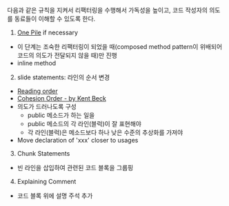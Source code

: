 다음과 같은 규칙을 지켜서 리팩터링을 수행해서 가독성을 높이고, 코드 작성자의
의도를 동료들이 이해할 수 있도록 한다.

1. [One Pile](https://tidyfirst.substack.com/p/tidying-one-pile) if necessary

- 이 단계는 조숙한 리팩터링이 되었을 때(composed method pattern이 위배되어 코드의 의도가 전달되지 않을 때)만 진행
- inline method

2. slide statements: 라인의 순서 변경

- [Reading order](https://tidyfirst.substack.com/p/reading-order)
- [Cohesion Order - by Kent Beck](https://tidyfirst.substack.com/p/cohesion-order)
- 의도가 드러나도록 구성
  - public 메소드가 하는 일을
  - public 메소드의 각 라인(블럭)이 잘 표현해야
  - 각 라인(블럭)은 메소드보다 하나 낮은 수준의 추상화를 가져야
- Move declaration of 'xxx' closer to usages

3. Chunk Statements

- 빈 라인을 삽입하여 관련된 코드 블록을 그룹핑

4. Explaining Comment

- 코드 블록 위에 설명 주석 추가
